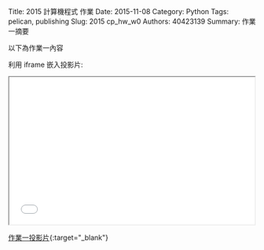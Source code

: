 Title: 2015 計算機程式 作業
Date: 2015-11-08
Category: Python
Tags: pelican, publishing
Slug: 2015  cp_hw_w0
Authors: 40423139
Summary: 作業一摘要

以下為作業一內容

利用 iframe 嵌入投影片:

<iframe src=" 40423139_cp_w0_p.html" width="500" height="300"></iframe>

[作業一投影片](40423139_cp_w0_p.html){:target="_blank"}



